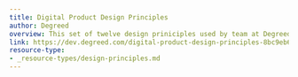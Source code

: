 ```yaml
---
title: Digital Product Design Principles
author: Degreed
overview: This set of twelve design priniciples used by team at Degreed are created to help us make design decisions.The practical and clear principles aids the process of any designer who is working on digital products.
link: https://dev.degreed.com/digital-product-design-principles-8bc9eb6c080c
resource-type:
- _resource-types/design-principles.md
---
```

